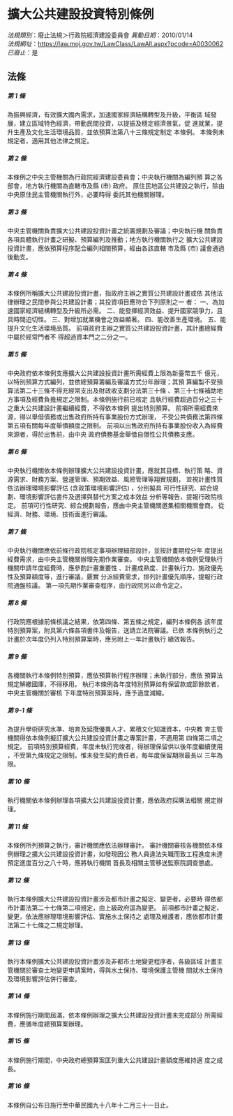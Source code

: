 # 擴大公共建設投資特別條例

*法規類別*：廢止法規＞行政院經濟建設委員會
*異動日期*：2010/01/14  
*法規網址*：https://law.moj.gov.tw/LawClass/LawAll.aspx?pcode=A0030062
*已廢止*：是


## 法條
##### 第 1 條
為振興經濟，有效擴大國內需求，加速國家經濟結構轉型及升級，平衡區
域發展，建立區域特色經濟，帶動民間投資，以提振及穩定經濟景氣，促
進就業，提升生產及文化生活環境品質，並依預算法第八十三條規定制定
本條例。
本條例未規定者，適用其他法律之規定。

##### 第 2 條
本條例之中央主管機關為行政院經濟建設委員會；中央執行機關為編列預
算之各部會，地方執行機關為直轄市及縣 (市) 政府。
原住民地區公共建設之執行，除由中央原住民主管機關執行外，必要時得
委託其他機關辦理。

##### 第 3 條
中央主管機關負責擴大公共建設投資計畫之統籌規劃及審議；中央執行機
關負責各項具體執行計畫之研擬、預算編列及推動；地方執行機關執行之
擴大公共建設投資計畫，應依預算程序配合編列相關預算，經由各該直轄
市及縣 (市) 議會通過後動支。

##### 第 4 條
本條例所稱擴大公共建設投資計畫，指政府主辦之實質公共建設計畫或依
其他法律辦理之民間參與公共建設計畫；其投資項目應符合下列原則之一
者：
一、為加速國家經濟結構轉型及升級所必需。
二、能發揮經濟效益、提升國家競爭力，且具時間迫切性。
三、對增加就業機會之效益顯著。
四、能改善生產環境。
五、能提升文化生活環境品質。
前項政府主辦之實質公共建設投資計畫，其計畫總經費中屬於經常門者不
得超過資本門之二分之一。

##### 第 5 條
中央政府依本條例支應擴大公共建設投資計畫所需經費上限為新臺幣五千
億元，以特別預算方式編列，並依總預算籌編及審議方式分年辦理；其預
算編製不受預算法第二十三條不得充經常支出及財政收支劃分法第三十條
、第三十七條補助地方事項及經費負擔規定之限制。本條例施行前已核定
且執行經費超過百分之三十之重大公共建設計畫繼續經費，不得依本條例
提出特別預算。
前項所需經費來源，得以舉借債務或出售政府所持有事業股份方式辦理，
不受公共債務法第四條第五項有關每年度舉債額度之限制。
前項以出售政府所持有事業股份收入為經費來源者，得於出售前，由中央
政府債務基金舉借自償性公共債務支應。

##### 第 6 條
中央執行機關依本條例辦理擴大公共建設投資計畫，應就其目標、執行策
略、資源需求、財務方案、營運管理、預期效益、風險管理等翔實規劃，
並視計畫性質依法辦理環境影響評估 (含政策環境影響評估) ，分別擬具
可行性研究、綜合規劃、環境影響評估書件及選擇與替代方案之成本效益
分析等報告，提報行政院核定。
前項可行性研究、綜合規劃報告，應由中央主管機關邀集相關機關會商，
從經濟、財務、環境、技術面進行審議。

##### 第 7 條
中央執行機關應依前條行政院核定事項辦理細部設計，並按計畫期程分年
度提出經費需求，由中央主管機關辦理先期作業審查。
中央主管機關依本條例受理執行機關申請年度經費時，應參酌計畫重要性
、計畫成熟度、計畫執行力、施政優先性及預算額度等，進行審議，覈實
分派經費需求，排列計畫優先順序，提報行政院通盤核議。
第一項先期作業審查程序，由行政院另以命令定之。

##### 第 8 條
行政院應根據前條核議之結果，依第四條、第五條之規定，編列本條例各
該年度特別預算案，附具第六條各項書件及報告，送請立法院審議。已依
本條例執行之計畫於次年度仍列入特別預算案時，應另附上一年計畫執行
績效報告。

##### 第 9 條
各機關執行本條例特別預算，應依預算執行程序辦理；未執行部分，應依
預算法規定解繳國庫，不得移用。
執行本條例各年度特別預算如有保留款或節餘款者，中央主管機關於審核
下年度特別預算案時，應予適度減縮。

##### 第 9-1 條
為提升學術研究水準、培育及延攬優異人才、累積文化知識資本，中央教
育主管機關得依本條例擬訂擴大公共建設投資計畫之專案計畫，不適用第
四條第二項之規定。
前項特別預算經費，年度未執行完竣者，得辦理保留供以後年度繼續使用
，不受第九條規定之限制，惟未發生契約責任者，每年度保留期限最長以
三年為限。

##### 第 10 條
執行機關依本條例辦理各項擴大公共建設投資計畫，應依政府採購法相關
規定辦理。

##### 第 11 條
本條例所列預算之執行，審計機關應依法辦理審計。
審計機關審核各機關依本條例辦理之擴大公共建設投資計畫，如發現因公
務人員違法失職而致工程進度未達預定進度百分之八十時，應將執行機關
首長及相關主管移送監察院調查懲處。

##### 第 12 條
執行本條例擴大公共建設投資計畫涉及都市計畫之擬定、變更者，必要時
得依都市計畫法第二十七條第二項規定，由上級政府逕為變更。
前項都市計畫之擬定、變更，依法應辦理環境影響評估、實施水土保持之
處理及維護者，應依都市計畫法第二十七條之二規定辦理。

##### 第 13 條
執行本條例擴大公共建設投資計畫涉及非都市土地變更程序者，各級區域
計畫主管機關於審查土地變更申請案時，得與水土保持、環境保護主管機
關就水土保持及環境影響評估併行審查。

##### 第 14 條
本條例施行期間屆滿，依本條例辦理之擴大公共建設投資計畫未完成部分
所需經費，應循年度總預算案辦理。

##### 第 15 條
本條例施行期間，中央政府總預算案匡列重大公共建設計畫額度應維持適
度之成長。

##### 第 16 條
本條例自公布日施行至中華民國九十八年十二月三十一日止。


